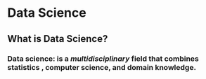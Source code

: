 # Data Science
## What is Data Science?
###  **Data science**: is a *multidisciplinary* field that combines statistics , computer science, and domain knowledge.
